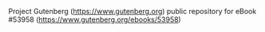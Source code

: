Project Gutenberg (https://www.gutenberg.org) public repository for
eBook #53958 (https://www.gutenberg.org/ebooks/53958)
